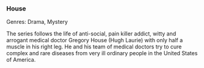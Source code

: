 ### House

Genres: Drama, Mystery

The series follows the life of anti-social, pain killer addict, witty and arrogant medical doctor Gregory House (Hugh Laurie) with only half a muscle in his right leg.
He and his team of medical doctors try to cure complex and rare diseases from very ill ordinary people in the United States of America.

